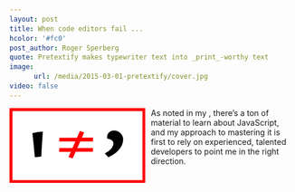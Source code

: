 ```yaml
---
layout: post
title: When code editors fail ... 
hcolor: '#fc0'
post_author: Roger Sperberg
quote: Pretextify makes typewriter text into _print_-worthy text
image:
      url: /media/2015-03-01-pretextify/cover.jpg
video: false
---
```

<p><img src="/media/2015-03-01-pretextify/apos-ne-rsq-240.png" width="240px" style="float:left; padding-right: 10px;" />As noted in my , there’s a ton of material to learn about JavaScript, and my approach to mastering it is first to rely on experienced, talented developers to point me in the right direction.</p>
